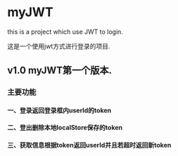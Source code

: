 # myJWT
this is a project which use JWT to login.

这是一个使用jwt方式进行登录的项目.

## v1.0 myJWT第一个版本.

### 主要功能

#### 一、登录返回登录框内userId的token

#### 二、登出删除本地localStore保存的token

#### 三、获取信息根据token返回userId并且若超时返回新token

